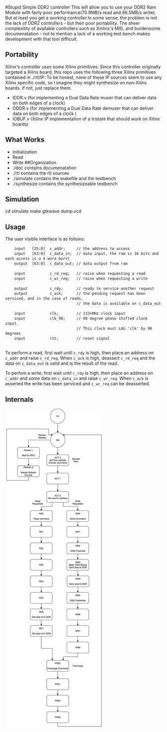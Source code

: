 #Stupid Simple DDR2 controller
This will allow you to use your DDR2 Ram Module with fairly poor performance(70.9MB/s read and 66.5MB/s write). But at least you get a working controller.In some sense, the problem is not the lack of DDR2 controllers - but their poor portability. 
The sheer complexitity of available controllers such as Xinlinx's MIG, and burdensome documenatation - not to mention a lack of a working test bench makes development with that tool difficult. 
## Portability
Xilinx's controller uses some Xilinx primitives. Since this controller originally targeted a Xilinx board, this repo uses the following three Xilinx primitives contained in ./rtl/IP:
To be honest, none of these IP sources seem to use any Xilinx specific code, so I imagine they might synthesize on non-Xilinx boards. If not, just replace them.
* IDDR.v (for implementing a Dual Data Rate muxer that can deliver data on both edges of a clock)
* ODDR.v (for implementing a Dual Data Rate demuxer that can deliver data on both edges of a clock )
* IOBUF.v (Xilinx IP implementation of a tristate that should work on Xilinx boards)
## What Works
* Initialization
* Read
* Write
##Organization
* ./doc contains documenatation
* ./rtl contains the rtl sources
* ./simulate contains the makefile and the testbench
* ./synthesize contains the synthesizeable testbench
## Simulation
cd simulate
make
gtkwave dump.vcd
## Usage 
The user visible interface is as follows:
```
    input   [25:0]  c_addr;     // the address to access
    input   [63:0]  c_data_in;  // data input, the ram is 16 bits and each access is a 4 word burst
    output  [63:0]  c_data_out; // data output from ram
    
    input           c_rd_req;   // raise when requesting a read
    input           c_wr_req;   // raise when requesting a write
    
    output          c_rdy;      // ready to service another request
    output          c_ack;      // the pending request has been serviced, and in the case of reads,
                                // the data is available on c_data_out
                    
    input           clk;        // 133+MHz clock input
    input           clk_90;     // 90 degree phase shifted clock input. 
                                // This clock must LAG 'clk' by 90 degrees
    input           rst;        // reset signal
        
```

To perform a read, first wait until `c_rdy` is high, then place an
address on `c_addr` and raise `c_rd_req`. When `c_ack` is high,
deassert `c_rd_req` and the data on `c_data_out` is valid and is the
result of the read.

To perfom a write, first wait until `c_rdy` is high, then place an
address on `c_addr` and some data on `c_data_in` and raise
`c_wr_req`. When `c_ack` is asserted the write has been serviced and
`c_wr_req` can be deasserted.

## Internals
![State machine diagram](./doc/statemachine.png)
